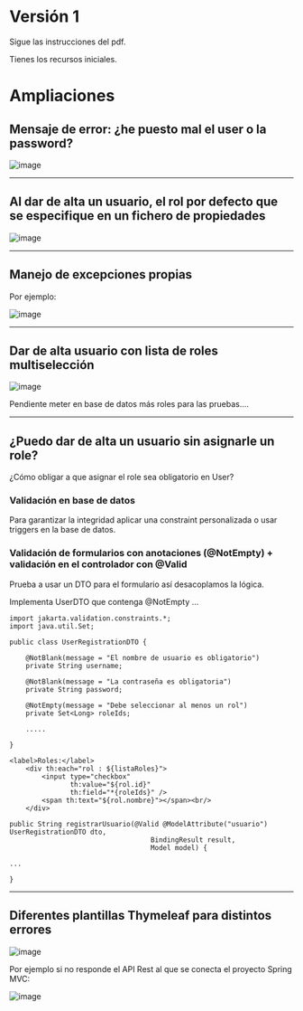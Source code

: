 # Versión 1

Sigue las instrucciones del pdf.

Tienes los recursos iniciales.

# Ampliaciones

## Mensaje de error: ¿he puesto mal el user o la password?

![image](https://github.com/user-attachments/assets/81d7fdf9-0923-45fe-a82d-a514b18f6f93)

___

## Al dar de alta un usuario, el rol por defecto que se especifique en un fichero de propiedades

![image](https://github.com/user-attachments/assets/118bc571-15cb-46c1-b79b-2265fdcc7d19)

___

## Manejo de excepciones propias

Por ejemplo:

![image](https://github.com/user-attachments/assets/bb02a27c-5400-45fb-8908-2e0d106e3f9e)

___

## Dar de alta usuario con lista de roles multiselección

![image](https://github.com/user-attachments/assets/7352ec51-e09c-47a0-92c9-74bd6c38e327)

Pendiente meter en base de datos más roles para las pruebas....

___

## ¿Puedo dar de alta un usuario sin asignarle un role?

¿Cómo obligar a que asignar el role sea obligatorio en User?

 ### Validación en base de datos

 Para garantizar la integridad aplicar una constraint personalizada o usar triggers en la base de datos.

 ### Validación de formularios con anotaciones (@NotEmpty) + validación en el controlador con @Valid

 Prueba a usar un DTO para el formulario así desacoplamos la lógica.

 Implementa UserDTO que contenga @NotEmpty ...

```
import jakarta.validation.constraints.*;
import java.util.Set;

public class UserRegistrationDTO {

    @NotBlank(message = "El nombre de usuario es obligatorio")
    private String username;

    @NotBlank(message = "La contraseña es obligatoria")
    private String password;

    @NotEmpty(message = "Debe seleccionar al menos un rol")
    private Set<Long> roleIds;

    .....
   
}

```

```
<label>Roles:</label>
    <div th:each="rol : ${listaRoles}">
        <input type="checkbox"
               th:value="${rol.id}"
               th:field="*{roleIds}" />
        <span th:text="${rol.nombre}"></span><br/>
    </div>
```

```
public String registrarUsuario(@Valid @ModelAttribute("usuario") UserRegistrationDTO dto,
                                   BindingResult result,
                                   Model model) {

...

}
```
___

## Diferentes plantillas Thymeleaf para distintos errores

![image](https://github.com/user-attachments/assets/fef257a3-3db2-41d0-bbd8-8912de0f2645)


Por ejemplo si no responde el API Rest al que se conecta el proyecto Spring MVC:

![image](https://github.com/user-attachments/assets/18016764-7ed2-4c46-a9d2-bbb319dc8d72)



